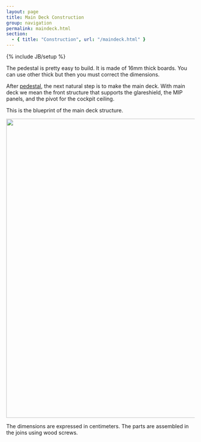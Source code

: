 ```yaml
---
layout: page
title: Main Deck Construction
group: navigation
permalink: maindeck.html
section:
  - { title: "Construction", url: "/maindeck.html" }
---
```


{% include JB/setup %}

The pedestal is pretty easy to build. It is made of 16mm thick boards. You can use other thick but then you must correct the dimensions. 

After [pedestal](pedestal.html), the next natural step is to make the main deck. With main deck we mean the front structure that supports the glareshield, the MIP panels, and the pivot for the cockpit ceiling. 

This is the blueprint of the main deck structure. 

<div class="pics">
<p>
<img src="http://open-airbus-cockpit.s3.amazonaws.com/pics/construction/maindeck.png" style="width: 800px;" align="center" />
</p>
</div>

The dimensions are expressed in centimeters. The parts are assembled in the joins using wood screws. 
